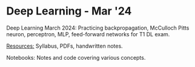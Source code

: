 # Deep Learning - Mar '24

Deep Learning March 2024: Practicing backpropagation, McCulloch Pitts neuron, perceptron, MLP, feed-forward networks for T1 DL exam.

[Resources:](./Resources/) Syllabus, PDFs, handwritten notes.

Notebooks: Notes and code covering various concepts.
